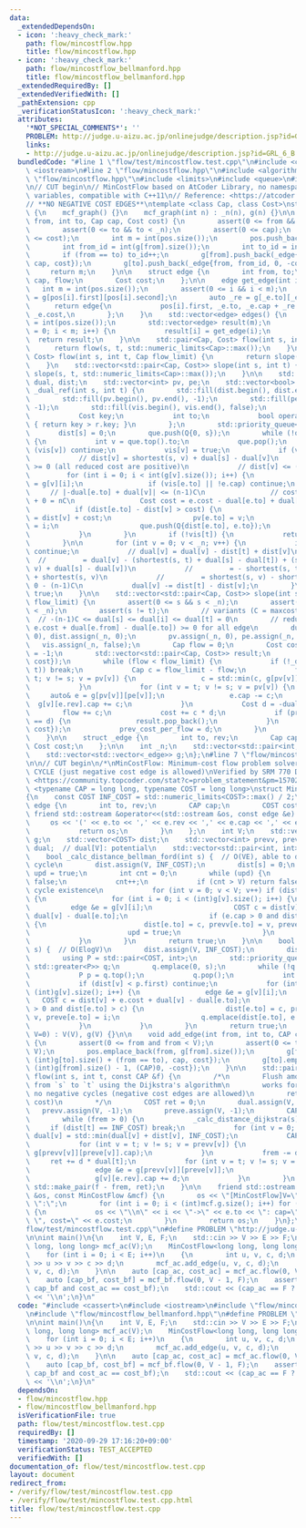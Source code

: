 ```yaml
---
data:
  _extendedDependsOn:
  - icon: ':heavy_check_mark:'
    path: flow/mincostflow.hpp
    title: flow/mincostflow.hpp
  - icon: ':heavy_check_mark:'
    path: flow/mincostflow_bellmanford.hpp
    title: flow/mincostflow_bellmanford.hpp
  _extendedRequiredBy: []
  _extendedVerifiedWith: []
  _pathExtension: cpp
  _verificationStatusIcon: ':heavy_check_mark:'
  attributes:
    '*NOT_SPECIAL_COMMENTS*': ''
    PROBLEM: http://judge.u-aizu.ac.jp/onlinejudge/description.jsp?id=GRL_6_B
    links:
    - http://judge.u-aizu.ac.jp/onlinejudge/description.jsp?id=GRL_6_B
  bundledCode: "#line 1 \"flow/test/mincostflow.test.cpp\"\n#include <cassert>\n#include\
    \ <iostream>\n#line 2 \"flow/mincostflow.hpp\"\n#include <algorithm>\n#line 4\
    \ \"flow/mincostflow.hpp\"\n#include <limits>\n#include <queue>\n#include <vector>\n\
    \n// CUT begin\n// MinCostFlow based on AtCoder Library, no namespace, no private\
    \ variables, compatible with C++11\n// Reference: <https://atcoder.github.io/ac-library/production/document_ja/mincostflow.html>\n\
    // **NO NEGATIVE COST EDGES**\ntemplate <class Cap, class Cost>\nstruct mcf_graph\
    \ {\n    mcf_graph() {}\n    mcf_graph(int n) : _n(n), g(n) {}\n\n    int add_edge(int\
    \ from, int to, Cap cap, Cost cost) {\n        assert(0 <= from && from < _n);\n\
    \        assert(0 <= to && to < _n);\n        assert(0 <= cap);\n        assert(0\
    \ <= cost);\n        int m = int(pos.size());\n        pos.push_back({from, int(g[from].size())});\n\
    \        int from_id = int(g[from].size());\n        int to_id = int(g[to].size());\n\
    \        if (from == to) to_id++;\n        g[from].push_back(_edge{to, to_id,\
    \ cap, cost});\n        g[to].push_back(_edge{from, from_id, 0, -cost});\n   \
    \     return m;\n    }\n\n    struct edge {\n        int from, to;\n        Cap\
    \ cap, flow;\n        Cost cost;\n    };\n\n    edge get_edge(int i) {\n     \
    \   int m = int(pos.size());\n        assert(0 <= i && i < m);\n        auto _e\
    \ = g[pos[i].first][pos[i].second];\n        auto _re = g[_e.to][_e.rev];\n  \
    \      return edge{\n            pos[i].first, _e.to, _e.cap + _re.cap, _re.cap,\
    \ _e.cost,\n        };\n    }\n    std::vector<edge> edges() {\n        int m\
    \ = int(pos.size());\n        std::vector<edge> result(m);\n        for (int i\
    \ = 0; i < m; i++) {\n            result[i] = get_edge(i);\n        }\n      \
    \  return result;\n    }\n\n    std::pair<Cap, Cost> flow(int s, int t) {\n  \
    \      return flow(s, t, std::numeric_limits<Cap>::max());\n    }\n    std::pair<Cap,\
    \ Cost> flow(int s, int t, Cap flow_limit) {\n        return slope(s, t, flow_limit).back();\n\
    \    }\n    std::vector<std::pair<Cap, Cost>> slope(int s, int t) {\n        return\
    \ slope(s, t, std::numeric_limits<Cap>::max());\n    }\n\n    std::vector<Cost>\
    \ dual, dist;\n    std::vector<int> pv, pe;\n    std::vector<bool> vis;\n    bool\
    \ _dual_ref(int s, int t) {\n        std::fill(dist.begin(), dist.end(), std::numeric_limits<Cost>::max());\n\
    \        std::fill(pv.begin(), pv.end(), -1);\n        std::fill(pe.begin(), pe.end(),\
    \ -1);\n        std::fill(vis.begin(), vis.end(), false);\n        struct Q {\n\
    \            Cost key;\n            int to;\n            bool operator<(Q r) const\
    \ { return key > r.key; }\n        };\n        std::priority_queue<Q> que;\n \
    \       dist[s] = 0;\n        que.push(Q{0, s});\n        while (!que.empty())\
    \ {\n            int v = que.top().to;\n            que.pop();\n            if\
    \ (vis[v]) continue;\n            vis[v] = true;\n            if (v == t) break;\n\
    \            // dist[v] = shortest(s, v) + dual[s] - dual[v]\n            // dist[v]\
    \ >= 0 (all reduced cost are positive)\n            // dist[v] <= (n-1)C\n   \
    \         for (int i = 0; i < int(g[v].size()); i++) {\n                auto e\
    \ = g[v][i];\n                if (vis[e.to] || !e.cap) continue;\n           \
    \     // |-dual[e.to] + dual[v]| <= (n-1)C\n                // cost <= C - -(n-1)C\
    \ + 0 = nC\n                Cost cost = e.cost - dual[e.to] + dual[v];\n     \
    \           if (dist[e.to] - dist[v] > cost) {\n                    dist[e.to]\
    \ = dist[v] + cost;\n                    pv[e.to] = v;\n                    pe[e.to]\
    \ = i;\n                    que.push(Q{dist[e.to], e.to});\n                }\n\
    \            }\n        }\n        if (!vis[t]) {\n            return false;\n\
    \        }\n\n        for (int v = 0; v < _n; v++) {\n            if (!vis[v])\
    \ continue;\n            // dual[v] = dual[v] - dist[t] + dist[v]\n          \
    \  //         = dual[v] - (shortest(s, t) + dual[s] - dual[t]) + (shortest(s,\
    \ v) + dual[s] - dual[v])\n            //         = - shortest(s, t) + dual[t]\
    \ + shortest(s, v)\n            //         = shortest(s, v) - shortest(s, t) >=\
    \ 0 - (n-1)C\n            dual[v] -= dist[t] - dist[v];\n        }\n        return\
    \ true;\n    }\n\n    std::vector<std::pair<Cap, Cost>> slope(int s, int t, Cap\
    \ flow_limit) {\n        assert(0 <= s && s < _n);\n        assert(0 <= t && t\
    \ < _n);\n        assert(s != t);\n        // variants (C = maxcost):\n      \
    \  // -(n-1)C <= dual[s] <= dual[i] <= dual[t] = 0\n        // reduced cost (=\
    \ e.cost + dual[e.from] - dual[e.to]) >= 0 for all edge\n        dual.assign(_n,\
    \ 0), dist.assign(_n, 0);\n        pv.assign(_n, 0), pe.assign(_n, 0);\n     \
    \   vis.assign(_n, false);\n        Cap flow = 0;\n        Cost cost = 0, prev_cost_per_flow\
    \ = -1;\n        std::vector<std::pair<Cap, Cost>> result;\n        result.push_back({flow,\
    \ cost});\n        while (flow < flow_limit) {\n            if (!_dual_ref(s,\
    \ t)) break;\n            Cap c = flow_limit - flow;\n            for (int v =\
    \ t; v != s; v = pv[v]) {\n                c = std::min(c, g[pv[v]][pe[v]].cap);\n\
    \            }\n            for (int v = t; v != s; v = pv[v]) {\n           \
    \     auto& e = g[pv[v]][pe[v]];\n                e.cap -= c;\n              \
    \  g[v][e.rev].cap += c;\n            }\n            Cost d = -dual[s];\n    \
    \        flow += c;\n            cost += c * d;\n            if (prev_cost_per_flow\
    \ == d) {\n                result.pop_back();\n            }\n            result.push_back({flow,\
    \ cost});\n            prev_cost_per_flow = d;\n        }\n        return result;\n\
    \    }\n\n    struct _edge {\n        int to, rev;\n        Cap cap;\n       \
    \ Cost cost;\n    };\n\n    int _n;\n    std::vector<std::pair<int, int>> pos;\n\
    \    std::vector<std::vector<_edge>> g;\n};\n#line 7 \"flow/mincostflow_bellmanford.hpp\"\
    \n\n// CUT begin\n/*\nMinCostFlow: Minimum-cost flow problem solver WITH NO NEGATIVE\
    \ CYCLE (just negative cost edge is allowed)\nVerified by SRM 770 Div1 Medium\
    \ <https://community.topcoder.com/stat?c=problem_statement&pm=15702>\n*/\ntemplate\
    \ <typename CAP = long long, typename COST = long long>\nstruct MinCostFlow\n\
    {\n    const COST INF_COST = std::numeric_limits<COST>::max() / 2;\n    struct\
    \ edge {\n        int to, rev;\n        CAP cap;\n        COST cost;\n       \
    \ friend std::ostream &operator<<(std::ostream &os, const edge &e) {\n       \
    \     os << '(' << e.to << ',' << e.rev << ',' << e.cap << ',' << e.cost << ')';\n\
    \            return os;\n        }\n    };\n    int V;\n    std::vector<std::vector<edge>>\
    \ g;\n    std::vector<COST> dist;\n    std::vector<int> prevv, preve;\n    std::vector<COST>\
    \ dual;  // dual[V]: potential\n    std::vector<std::pair<int, int>> pos;\n\n\
    \    bool _calc_distance_bellman_ford(int s) {  // O(VE), able to detect negative\
    \ cycle\n        dist.assign(V, INF_COST);\n        dist[s] = 0;\n        bool\
    \ upd = true;\n        int cnt = 0;\n        while (upd) {\n            upd =\
    \ false;\n            cnt++;\n            if (cnt > V) return false;  // Negative\
    \ cycle existence\n            for (int v = 0; v < V; v++) if (dist[v] != INF_COST)\
    \ {\n                for (int i = 0; i < (int)g[v].size(); i++) {\n          \
    \          edge &e = g[v][i];\n                    COST c = dist[v] + e.cost +\
    \ dual[v] - dual[e.to];\n                    if (e.cap > 0 and dist[e.to] > c)\
    \ {\n                        dist[e.to] = c, prevv[e.to] = v, preve[e.to] = i;\n\
    \                        upd = true;\n                    }\n                }\n\
    \            }\n        }\n        return true;\n    }\n\n    bool _calc_distance_dijkstra(int\
    \ s) {  // O(ElogV)\n        dist.assign(V, INF_COST);\n        dist[s] = 0;\n\
    \        using P = std::pair<COST, int>;\n        std::priority_queue<P, std::vector<P>,\
    \ std::greater<P>> q;\n        q.emplace(0, s);\n        while (!q.empty()) {\n\
    \            P p = q.top();\n            q.pop();\n            int v = p.second;\n\
    \            if (dist[v] < p.first) continue;\n            for (int i = 0; i <\
    \ (int)g[v].size(); i++) {\n                edge &e = g[v][i];\n             \
    \   COST c = dist[v] + e.cost + dual[v] - dual[e.to];\n                if (e.cap\
    \ > 0 and dist[e.to] > c) {\n                    dist[e.to] = c, prevv[e.to] =\
    \ v, preve[e.to] = i;\n                    q.emplace(dist[e.to], e.to);\n    \
    \            }\n            }\n        }\n        return true;\n    }\n\n    MinCostFlow(int\
    \ V=0) : V(V), g(V) {}\n\n    void add_edge(int from, int to, CAP cap, COST cost)\
    \ {\n        assert(0 <= from and from < V);\n        assert(0 <= to and to <\
    \ V);\n        pos.emplace_back(from, g[from].size());\n        g[from].emplace_back(edge{to,\
    \ (int)g[to].size() + (from == to), cap, cost});\n        g[to].emplace_back(edge{from,\
    \ (int)g[from].size() - 1, (CAP)0, -cost});\n    }\n\n    std::pair<CAP, COST>\
    \ flow(int s, int t, const CAP &f) {\n        /*\n        Flush amount of `f`\
    \ from `s` to `t` using the Dijkstra's algorithm\n        works for graph with\
    \ no negative cycles (negative cost edges are allowed)\n        retval: (flow,\
    \ cost)\n        */\n        COST ret = 0;\n        dual.assign(V, 0);\n     \
    \   prevv.assign(V, -1);\n        preve.assign(V, -1);\n        CAP frem = f;\n\
    \        while (frem > 0) {\n            _calc_distance_dijkstra(s);\n       \
    \     if (dist[t] == INF_COST) break;\n            for (int v = 0; v < V; v++)\
    \ dual[v] = std::min(dual[v] + dist[v], INF_COST);\n            CAP d = frem;\n\
    \            for (int v = t; v != s; v = prevv[v]) {\n                d = std::min(d,\
    \ g[prevv[v]][preve[v]].cap);\n            }\n            frem -= d;\n       \
    \     ret += d * dual[t];\n            for (int v = t; v != s; v = prevv[v]) {\n\
    \                edge &e = g[prevv[v]][preve[v]];\n                e.cap -= d;\n\
    \                g[v][e.rev].cap += d;\n            }\n        }\n        return\
    \ std::make_pair(f - frem, ret);\n    }\n\n    friend std::ostream &operator<<(std::ostream\
    \ &os, const MinCostFlow &mcf) {\n        os << \"[MinCostFlow]V=\" << mcf.V <<\
    \ \":\";\n        for (int i = 0; i < (int)mcf.g.size(); i++) for (auto &e : mcf.g[i])\
    \ {\n            os << \"\\n\" << i << \"->\" << e.to << \": cap=\" << e.cap <<\
    \ \", cost=\" << e.cost;\n        }\n        return os;\n    }\n};\n#line 5 \"\
    flow/test/mincostflow.test.cpp\"\n#define PROBLEM \"http://judge.u-aizu.ac.jp/onlinejudge/description.jsp?id=GRL_6_B\"\
    \n\nint main()\n{\n    int V, E, F;\n    std::cin >> V >> E >> F;\n    mcf_graph<long\
    \ long, long long> mcf_ac(V);\n    MinCostFlow<long long, long long> mcf_bf(V);\n\
    \    for (int i = 0; i < E; i++)\n    {\n        int u, v, c, d;\n        std::cin\
    \ >> u >> v >> c >> d;\n        mcf_ac.add_edge(u, v, c, d);\n        mcf_bf.add_edge(u,\
    \ v, c, d);\n    }\n\n    auto [cap_ac, cost_ac] = mcf_ac.flow(0, V - 1, F);\n\
    \    auto [cap_bf, cost_bf] = mcf_bf.flow(0, V - 1, F);\n    assert(cap_ac ==\
    \ cap_bf and cost_ac == cost_bf);\n    std::cout << (cap_ac == F ? cost_ac : -1)\
    \ << '\\n';\n}\n"
  code: "#include <cassert>\n#include <iostream>\n#include \"flow/mincostflow.hpp\"\
    \n#include \"flow/mincostflow_bellmanford.hpp\"\n#define PROBLEM \"http://judge.u-aizu.ac.jp/onlinejudge/description.jsp?id=GRL_6_B\"\
    \n\nint main()\n{\n    int V, E, F;\n    std::cin >> V >> E >> F;\n    mcf_graph<long\
    \ long, long long> mcf_ac(V);\n    MinCostFlow<long long, long long> mcf_bf(V);\n\
    \    for (int i = 0; i < E; i++)\n    {\n        int u, v, c, d;\n        std::cin\
    \ >> u >> v >> c >> d;\n        mcf_ac.add_edge(u, v, c, d);\n        mcf_bf.add_edge(u,\
    \ v, c, d);\n    }\n\n    auto [cap_ac, cost_ac] = mcf_ac.flow(0, V - 1, F);\n\
    \    auto [cap_bf, cost_bf] = mcf_bf.flow(0, V - 1, F);\n    assert(cap_ac ==\
    \ cap_bf and cost_ac == cost_bf);\n    std::cout << (cap_ac == F ? cost_ac : -1)\
    \ << '\\n';\n}\n"
  dependsOn:
  - flow/mincostflow.hpp
  - flow/mincostflow_bellmanford.hpp
  isVerificationFile: true
  path: flow/test/mincostflow.test.cpp
  requiredBy: []
  timestamp: '2020-09-29 17:16:20+09:00'
  verificationStatus: TEST_ACCEPTED
  verifiedWith: []
documentation_of: flow/test/mincostflow.test.cpp
layout: document
redirect_from:
- /verify/flow/test/mincostflow.test.cpp
- /verify/flow/test/mincostflow.test.cpp.html
title: flow/test/mincostflow.test.cpp
---
```

